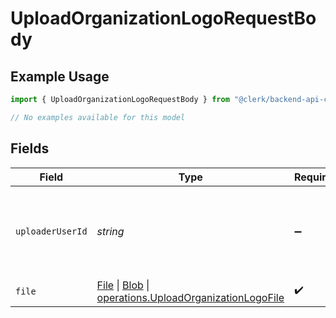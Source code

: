# UploadOrganizationLogoRequestBody

## Example Usage

```typescript
import { UploadOrganizationLogoRequestBody } from "@clerk/backend-api-client/models/operations";

// No examples available for this model
```

## Fields

| Field                                                                                                                                                                                                                          | Type                                                                                                                                                                                                                           | Required                                                                                                                                                                                                                       | Description                                                                                                                                                                                                                    |
| ------------------------------------------------------------------------------------------------------------------------------------------------------------------------------------------------------------------------------ | ------------------------------------------------------------------------------------------------------------------------------------------------------------------------------------------------------------------------------ | ------------------------------------------------------------------------------------------------------------------------------------------------------------------------------------------------------------------------------ | ------------------------------------------------------------------------------------------------------------------------------------------------------------------------------------------------------------------------------ |
| `uploaderUserId`                                                                                                                                                                                                               | *string*                                                                                                                                                                                                                       | :heavy_minus_sign:                                                                                                                                                                                                             | The ID of the user that will be credited with the image upload.                                                                                                                                                                |
| `file`                                                                                                                                                                                                                         | [File](https://developer.mozilla.org/en-US/docs/Web/API/File) \| [Blob](https://developer.mozilla.org/en-US/docs/Web/API/Blob) \| [operations.UploadOrganizationLogoFile](../../models/operations/uploadorganizationlogofile.md) | :heavy_check_mark:                                                                                                                                                                                                             | N/A                                                                                                                                                                                                                            |